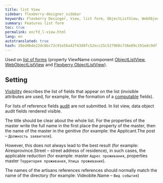 ```yaml
--- 
title: list View 
sidebar: flexberry-designer_sidebar 
keywords: Flexberry Desinger, View, list form, ObjectListView, WebObjectListView, list, view 
summary: Features list form 
toc: true 
permalink: en/fd_l-view.html 
lang: en 
autotranslated: true 
hash: 28ed4bde22dc6bc72c91e56a42f43d8fc52ecc25c527960c736e89c191edc9df 
--- 
```


Used on [list of forms](fd_listform.html) (property ViewName component [ObjectListView](fw_objectlistview.html), [WebObjectListView](fa_web-object-list-view.html) and [Flexberry ObjectListView](ef2_object-list-view.html)). 

## Setting 

[Visibility](fd_hidden-properties-view.html) describes the list of fields that appear on the list (invisible attributes are used, for example, for the formation of a [computable](fo_not-stored-attributes.html) fields). 

For lists of reference fields [audit](efs_audit.html) are not submitted. In list view, data object audit fields rendered visible. 

The title should be clear about the whole list. For the properties of the master write the full name in the first place the property of the master, then the name of the master in the genitive (for example: the Applicant.The post – `Должность заявителя`). 

However, this does not always lead to the best result (for example: Airesprovince.Street – street address of residence), in such cases, the applicable reduction (for example: master `Адрес проживания`, properties master `Территория проживания`, `Улица проживания`). 

The names of the artisans references references should normally match the name of the directory (for example: Videobite.Name – `Вид события`) 



